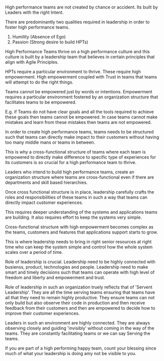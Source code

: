 High performance teams are not created by chance or accident. Its built by Leaders with the right Intent. 

There are predominantly two qualities required in leadership in order to foster high performance teams. 

1. Humility (Absence of Ego)
2. Passion (Strong desire to build HPTs)

High Performance Teams thrive on a high performance culture and this culture is built by a leadership team that believes in certain principles that align with Agile Principles. 

HPTs require a particular environment to thrive. These require high empowerment. High empowerment coupled with Trust in teams that teams will attempt to do the right things. 

Teams cannot be empowered just by words or intentions. Empowerment requires a particular environment fostered by an organization structure that facilitates teams to be empowered. 

E.g. if Teams do not have clear goals and all the tools required to achieve these goals then teams cannot be empowered. In case teams cannot make mistakes and learn from these mistakes then teams are not empowered. 

In order to create high performance teams, teams needs to be structured such that teams can directly make impact to their customers without having too many middle mans or teams in between. 

This is why a cross-functional structure of teams where each team is empowered to directly make difference to specific type of experiences for its customers is so crucial for a high performance team to thrive. 

Leaders who intend to build high performance teams, create an organization structure where teams are cross-functional even if there are departments and skill based hierarchies. 

Once cross functional structure is in place, leadership carefully crafts the roles and responsibilities of these teams in such a way that teams can directly impact customer experiences. 

This requires deeper understanding of the systems and applications teams are building. It also requires effort to keep the systems very simple. 

Cross-functional structure with high empowerment becomes complex as the teams, customers and features that applications support starts to grow. 

This is where leadership needs to bring in right senior resources at right time who can keep the system simple and control how the whole system scales over a period of time. 

Role of leadership is crucial. Leadership need to be highly connected with busienss, product, technologies and people. Leadership need to make smart and timely decisions such that teams can operate with high level of freedom and liberty and empowerment and trust. 

Role of leadership in such an organization truely reflects that of 'Servent Leadership'. They are all the time serving teams ensuring that teams have all that they need to remain highly productive. They ensure teams can not only build but also observe their code in production and then receive feedback from their customers and then are empowered to decide how to improve their customer experiences. 

Leaders in such an environment are highly connected. They are always observing closely and guiding 'invisibly' without coming in the way of the teams. They are constantly facilitating teams or we can say Serving the teams. 

If you are part of a high performing happy team, count your blessing since much of what your leadership is doing amy not be visible to you. 